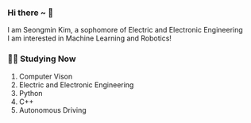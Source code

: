 ### **Hi there ~ 👋**

I am Seongmin Kim, a sophomore of Electric and Electronic Engineering</br>
I am interested in Machine Learning and Robotics!



### **🧑‍💻 Studying Now**

1. Computer Vison
2. Electric and Electronic Engineering
3. Python
4. C++
5. Autonomous Driving

